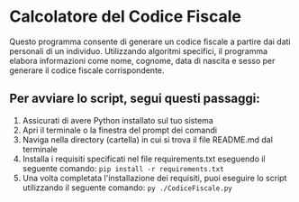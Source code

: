 # Calcolatore del Codice Fiscale

Questo programma consente di generare un codice fiscale a partire dai dati personali di un individuo. 
Utilizzando algoritmi specifici, il programma elabora informazioni come nome, cognome, data di nascita e sesso per generare il codice fiscale corrispondente.

## Per avviare lo script, segui questi passaggi:

1. Assicurati di avere Python installato sul tuo sistema
2. Apri il terminale o la finestra del prompt dei comandi
3. Naviga nella directory (cartella) in cui si trova il file README.md dal terminale
4. Installa i requisiti specificati nel file requirements.txt eseguendo il seguente comando:
    `pip install -r requirements.txt`
5. Una volta completata l'installazione dei requisiti, puoi eseguire lo script utilizzando il seguente comando:
    `py ./CodiceFiscale.py`

